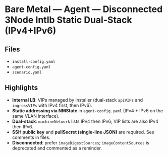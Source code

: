 # Bare Metal — Agent — Disconnected 3Node Intlb Static Dual-Stack (IPv4+IPv6)

## Files
- `install-config.yaml`
- `agent-config.yaml`
- `scenario.yaml`

## Highlights
- **Internal LB**: VIPs managed by installer (dual-stack `apiVIPs` and `ingressVIPs` with IPv4 first, then IPv6).
- **Static addressing via NMState** in `agent-config.yaml` (IPv4 + IPv6 on the same VLAN interface).
- **Dual-stack**: `machineNetwork` lists IPv4 then IPv6; VIP lists are also IPv4 then IPv6.
- **SSH public key** and **pullSecret (single-line JSON)** are required. See comments in files.
- **Disconnected**: prefer `imageDigestSources`; `imageContentSources` is deprecated and commented as a reminder.
